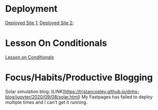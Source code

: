 # Deployment
[Deployed Site 1:]()
[Deployed Site 2:](photoboard.ddns.net)
# Lesson On Conditionals
[Lesson on Conditionals]()
# Focus/Habits/Productive Blogging
Solar simulation blog: [LINK]https://tristancopley.github.io/dnhs-blog/jupyter/2020/09/08/solar.html)
My Fastpages has failed to deploy multiple times and I can't get it running.
